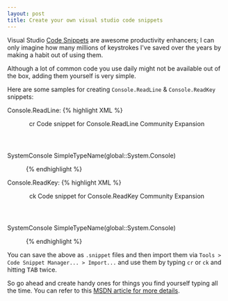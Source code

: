 ```yaml
---
layout: post
title: Create your own visual studio code snippets
---
```


Visual Studio [Code Snippets](https://msdn.microsoft.com/en-us/library/ms165392.aspx) are awesome productivity enhancers; I can only imagine how many millions of keystrokes I've saved over the years by making a habit out of using them.

Although a lot of common code you use daily might not be available out of the box, adding them yourself is very simple.

Here are some samples for creating `Console.ReadLine` & `Console.ReadKey` snippets:

Console.ReadLine:
{% highlight XML %}
<?xml version="1.0" encoding="utf-8" ?>
<CodeSnippets  xmlns="http://schemas.microsoft.com/VisualStudio/2005/CodeSnippet">
  <CodeSnippet Format="1.0.0">
    <Header>
      <Title>cr</Title>
      <Shortcut>cr</Shortcut>
      <Description>Code snippet for Console.ReadLine</Description>
      <Author>Community</Author>
      <SnippetTypes>
        <SnippetType>Expansion</SnippetType>
      </SnippetTypes>
    </Header>
    <Snippet>
      <Declarations>
        <Literal Editable="false">
          <ID>SystemConsole</ID>
          <Function>SimpleTypeName(global::System.Console)</Function>
        </Literal>
      </Declarations>
      <Code Language="csharp">
        <![CDATA[$SystemConsole$.ReadLine();$end$]]>
      </Code>
    </Snippet>
  </CodeSnippet>
</CodeSnippets>
{% endhighlight %}

Console.ReadKey:
{% highlight XML %}
<?xml version="1.0" encoding="utf-8" ?>
<CodeSnippets  xmlns="http://schemas.microsoft.com/VisualStudio/2005/CodeSnippet">
  <CodeSnippet Format="1.0.0">
    <Header>
      <Title>ck</Title>
      <Shortcut>ck</Shortcut>
      <Description>Code snippet for Console.ReadKey</Description>
      <Author>Community</Author>
      <SnippetTypes>
        <SnippetType>Expansion</SnippetType>
      </SnippetTypes>
    </Header>
    <Snippet>
      <Declarations>
        <Literal Editable="false">
          <ID>SystemConsole</ID>
          <Function>SimpleTypeName(global::System.Console)</Function>
        </Literal>
      </Declarations>
      <Code Language="csharp">
        <![CDATA[$SystemConsole$.ReadKey();$end$]]>
      </Code>
    </Snippet>
  </CodeSnippet>
</CodeSnippets>
{% endhighlight %}

You can save the above as `.snippet` files and then import them via `Tools > Code Snippet Manager... > Import...` and use them by typing `cr` or `ck` and hitting <kbd>TAB</kbd> twice.

So go ahead and create handy ones for things you find yourself typing all the time. You can refer to this [MSDN article for more details](https://docs.microsoft.com/en-us/visualstudio/ide/walkthrough-creating-a-code-snippet).